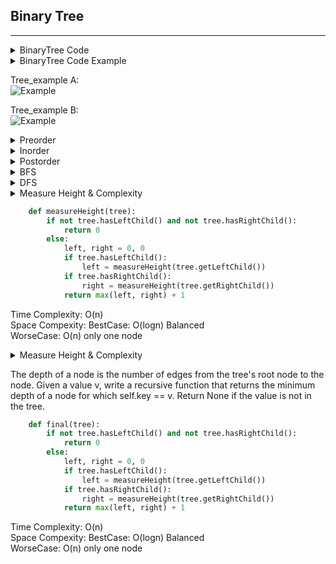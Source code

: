 ## Binary Tree
---
<details>
  <summary>BinaryTree Code</summary>

```python
class BinaryTree:
    def __init__(self, key):
        self.key = key
        self.leftChild = None
        self.rightChild = None
    
    def __str__(self):
        return str(self.key)

    def setLeftChild(self, tree):
        assert self.hasLeftChild() is False
        self.leftChild = tree

    def setRightChild(self, tree):
        assert self.hasRightChild() is False
        self.rightChild = tree
        
    def getLeftChild(self):
        assert self.hasLeftChild()
        return self.leftChild
    
    def getRightChild(self):
        assert self.hasRightChild()
        return self.rightChild
    
    def hasLeftChild(self):
        return True if self.leftChild is not None else False
    
    def hasRightChild(self):
        return True if self.rightChild is not None else False

    def preorder(self):
        print(self)
        if self.hasLeftChild():
            self.getLeftChild().preorder()
        if self.hasRightChild():
            self.getRightChild().preorder()
    
    def inorder(self):
        if self.hasLeftChild():   
            self.getLeftChild().inorder()
        print(self)
        if self.hasRightChild():
            self.getRightChild().inorder()
        
    def postorder(self):
        if self.hasLeftChild():
            self.getLeftChild.postorder()
        if self.hasRightChild():
            self.getRightChild().postorder()
        print(self)
```
</details>

<details>
  <summary>BinaryTree Code Example</summary>

![Example](https://github.com/wilison1992/Algorithm-Practice/blob/master/pictures/Tree_exampleA.png?raw=true)  

Create Tree example A:  
When creating a tree, all nodes and leaves should be __Node__

```python
T1 = BinaryTree(7)
T1.setLeftChild(BinaryTree(8))
T1.getLeftChild().setLeftChild(BinaryTree(12))
T1.getLeftChild().getLeftChild().setLeftChild(BinaryTree(5))
T1.getLeftChild().getLeftChild().setRightChild(BinaryTree(10))
T1.setLeftChild().setRightChild(9）

T1.setRightChild(7)
T1.getRightChild().setLeftChild(5)
T1.getRightChild().setRightChild(6)
```
![Example](https://github.com/wilison1992/Algorithm-Practice/blob/master/pictures/Tree_exampleB.png?raw=true)  
Create Tree example B:  

```python
root = BinaryTree(7)
root.setLeftChild(BinaryTree(8))
root.getLeftChild().setLeftChild(BinaryTree(12))
root.getLeftChild().getLeftChild().setLeftChild(BinaryTree(5))
root.getLeftChild().getLeftChild().setRightChild(BinaryTree(10))

root.setRightChild(BinaryTree(7))
root.getRightChild().setLeftChild(BinaryTree(5))
root.getRightChild().getLeftChild().setLeftChild(BinaryTree(5))
root.getRightChild().setRightChild(BinaryTree(6))
root.getRightChild().getRightChild().setLeftChild(BinaryTree(10))
```
</details>

Tree_example A:  
![Example](https://github.com/wilison1992/Algorithm-Practice/blob/master/pictures/Tree_exampleA.png?raw=true)  

Tree_example B:  
![Example](https://github.com/wilison1992/Algorithm-Practice/blob/master/pictures/Tree_exampleB.png?raw=true)  

<details>
    <summary>Preorder</summary>

root --> count all left --> then right  
Tree_exampleA: [7, 8, 12, 5, 10, 9, 7, 5, 6]  
Tree_exampleB: [7, 8, 12, 5, 10, 7, 5, 5, 6, 10]  
```python
def preorder(tree):
    print(tree)
    if tree.hasLeftChild():
        preorder(tree.getLeftChild())
    if tree.hasRightChild():
        preorder(tree.getRightChild())
```

</details>

<details>
    <summary>Inorder</summary> 

bottom left -->  node --> bottom right  
Tree_exampleA: [5, 12, 10, 9, 8, 7, 5, 7 ,6]   
Tree_exampleB: [5, 12, 10, 8, 7, 5, 5, 7, 10, 6]
```python   
def inorder(tree):
    if tree.hasLeftChild():
        inorder(tree.getLeftChild())
    print(tree)
    if tree.hasRightChild():
        inorder(tree.getRightChild())
```
</details>

<details>
    <summary>Postorder</summary>

bottom left --> bottom right --> node   
Tree_exampleA: [5, 10, 12, 9, 8, 5, 6, 7, 7]   
Tree_exampleB: [5, 10, 12, 8, 5, 5, 10, 5, 6, 7, 7]   
```python
def postorder(tree):
    if tree.hasLeftChild():
        postorder(tree.getLeftChild())
    if tree.hasRightChild():
        postorder(tree.getRightChild())
    print(tree)
```

</details>

<details>
    <summary>BFS</summary>

![BFS](https://github.com/wilison1992/Algorithm-Practice/blob/master/pictures/BFS.png?raw=true)  
  
```python 
### Tree is an object of Binary Trees
from collections import deque
def iterativeBFS(tree):
    queue = deque()
    queue.appendleft(tree)
    while len(queue) != 0:
        node = queue.pop() # pop from right
        print(node)
        if node.hasLeftChild():  ### Left First
            queue.appendleft(node.getLeftChild())
        if node.hasRightChild():
            queue.appendleft(node.getRightChild())
```
</details>

<details>
    <summary>DFS</summary> 

![DFS](https://github.com/wilison1992/Algorithm-Practice/blob/master/pictures/DFS.png?raw=true)    

```python
### Tree is an object of Binary Trees
from collections import deque
def iterativeBFS(tree):
    queue = deque()
    queue.appendleft(tree)
    while len(queue) != 0:
        node = queue.popleft()  # pop from left
        print(node)
        if node.hasRightChild():  ### Right First
            queue.appendleft(node.getRightChild())

        if node.hasLeftChild():
            queue.appendleft(node.getLeftChild())
```
</details>

<details>
    <summary>Measure Height & Complexity<summary>

```python
    def measureHeight(tree):
        if not tree.hasLeftChild() and not tree.hasRightChild():
            return 0
        else:
            left, right = 0, 0
            if tree.hasLeftChild():
                left = measureHeight(tree.getLeftChild())
            if tree.hasRightChild():
                right = measureHeight(tree.getRightChild())
            return max(left, right) + 1
```
Time Complexity: O(n)  
Space Compexity: BestCase: O(logn) Balanced   
WorseCase: O(n)  only one node 
</details>

<details>
    <summary>Measure Height & Complexity<summary>

The depth of a node is the number of edges from the tree's root node to the node. Given a value v, write a recursive function that returns the minimum depth of a node for which self.key == v. Return None if the value is not in the tree.  

```python
    def final(tree):
        if not tree.hasLeftChild() and not tree.hasRightChild():
            return 0
        else:
            left, right = 0, 0
            if tree.hasLeftChild():
                left = measureHeight(tree.getLeftChild())
            if tree.hasRightChild():
                right = measureHeight(tree.getRightChild())
            return max(left, right) + 1
```
Time Complexity: O(n)  
Space Compexity: BestCase: O(logn) Balanced   
WorseCase: O(n)  only one node 
</details>
